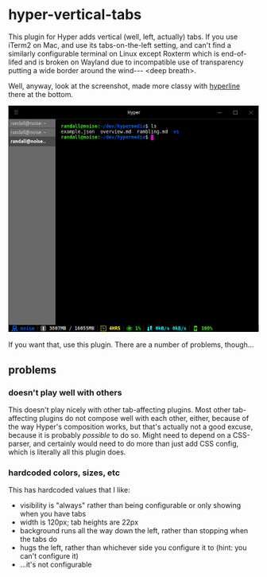 # hyper-vertical-tabs

This plugin for Hyper adds vertical (well, left, actually) tabs.   If you use iTerm2 on Mac, and use its tabs-on-the-left setting, and can't find a similarly configurable terminal on Linux except Roxterm which is end-of-lifed and is broken on Wayland due to incompatible use of transparency putting a wide border around the wind--- &lt;deep breath&gt;.

Well, anyway, look at the screenshot, made more classy with [hyperline](https://www.npmjs.com/package/hyperline) there at the bottom.

![hyper-vertical-tabs](https://raw.githubusercontent.com/randallsquared/references/master/images/hyper-vertical-tabs.png)


If you want that, use this plugin.   There are a number of problems, though...

## problems

### doesn't play well with others

This doesn't play nicely with other tab-affecting plugins.  Most other tab-affecting plugins do not compose well with each other, either, because of the way Hyper's composition works, but that's actually not a good excuse, because it is probably *possible* to do so.   Might need to depend on a CSS-parser, and certainly would need to do more than just add CSS config, which is literally all this plugin does.


### hardcoded colors, sizes, etc

This has hardcoded values that I like:

* visibility is "always" rather than being configurable or only showing when you have tabs
* width is 120px; tab heights are 22px
* background runs all the way down the left, rather than stopping when the tabs do
* hugs the left, rather than whichever side you configure it to (hint: you can't configure it)
* ...it's not configurable

